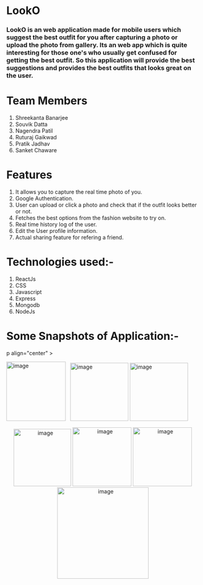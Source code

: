 # LookO
### LookO is an web application made for mobile users which suggest the best outfit for you after capturing a photo or upload the photo from gallery. Its an web app which is quite interesting for those one's who usually get confused for getting the best outfit. So this application will provide the best suggestions and provides the best outfits that looks great on the user. 


# Team Members
1. Shreekanta Banarjee
2. Souvik Datta
3. Nagendra Patil
4. Ruturaj Gaikwad
5. Pratik Jadhav
6. Sanket Chaware

# Features
1. It allows you to capture the real time photo of you.
2. Google Authentication.
3. User can upload or click a photo and check that if the outfit looks better or not.
4. Fetches the best options from the fashion website to try on.
5. Real time history log of the user.
6. Edit the User profile information.
7. Actual sharing feature for refering a friend.

# Technologies used:-
1. ReactJs
2. CSS
3. Javascript
4. Express
5. Mongodb
6. NodeJs


# Some Snapshots of Application:-

p align="center" > 

<img width="155" alt="image" src="https://user-images.githubusercontent.com/68117560/144375962-3e626be6-f3fa-46f5-828e-6ecd01438da6.png">
  &nbsp
<img width="152" alt="image" src="https://user-images.githubusercontent.com/68117560/144376207-e6813c0d-c64c-452e-aa16-534abb88a460.png">

<img width="152" alt="image" src="https://user-images.githubusercontent.com/68117560/144376342-3f8f8a0d-167e-43fe-ab3b-a58ae1241e42.png">

</p>

<p align="center" > 
<img width="150" alt="image" src="https://user-images.githubusercontent.com/68117560/144376402-20d06b55-3786-4a1f-b1a8-c7999c486c14.png">

<img width="154" alt="image" src="https://user-images.githubusercontent.com/68117560/144376432-6039622e-42e6-45c3-a989-485fa23bb600.png">

<img width="154" alt="image" src="https://user-images.githubusercontent.com/68117560/144376441-4fe4b5a0-6c1f-421d-ba3d-b17bb5ccde33.png">
 
 <img width="239" alt="image" src="https://user-images.githubusercontent.com/68117560/144376504-c8a5ac5a-efb3-446a-a642-878473bdcca6.png">
</p>


